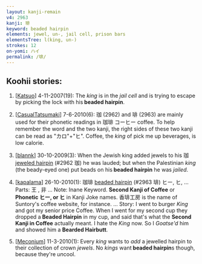```yaml
---
layout: kanji-remain
v4: 2963
kanji: 琲
keyword: beaded hairpin
elements: jewel, un-, jail cell, prison bars
elementsTree: l(king, un-)
strokes: 12
on-yomi: ハイ
permalink: /琲/
---
```


## Koohii stories: 

1) [<a href="http://kanji.koohii.com/profile/Katsuo">Katsuo</a>] 4-11-2007(19): The <em>king</em> is in the <em>jail cell</em> and is trying to escape by picking the lock with his<strong> beaded hairpin</strong>.

2) [<a href="http://kanji.koohii.com/profile/CasualTatsumaki">CasualTatsumaki</a>] 7-6-2010(6): 珈 (2962) and 琲 (2963) are mainly used for their phonetic readings in 珈琲 コーヒー coffee. To help remember the word and the two kanji, the right sides of these two kanji can be read as &quot;カロ&quot;+&quot;ヒ&quot;. Coffee, the <em>king</em> of pick me up beverages, is low calorie.

3) [<a href="http://kanji.koohii.com/profile/blannk">blannk</a>] 30-10-2009(3): When the Jewish king added jewels to his 珈 <a href="../v4/2962.html">jeweled hairpin</a> (#2962 珈) he was lauded; but when the Palestinian <em>king</em> (the beady-eyed one) put beads on his<strong> beaded hairpin</strong> he was <em>jailed</em>.

4) [<a href="http://kanji.koohii.com/profile/kapalama">kapalama</a>] 26-10-2010(1): 珈琲 <a href="../v4/2963.html">beaded hairpin</a> (#2963 琲) ヒー, ヒ, ... Parts: 王 , 非 ... Note: Inane Keyword. <strong>Second Kanji of Coffee</strong> or <strong>Phonetic ヒー, or ヒ</strong> in Kanji Joke names. 香琲工房 is the name of Suntory&#039;s coffee website, for instance. ... Story: I went to burger <em>King</em> and got my senior price Coffee. When I went for my second cup they dropped a<strong> Beaded Hairpin</strong> in my cup, and said that&#039;s what the <strong>Second Kanji in Coffee</strong> actually meant. I hate the <em>King</em> now. So I <em>Goatse&#039;d</em> him and showed him a <strong>Bearded Hairbutt</strong>.

5) [<a href="http://kanji.koohii.com/profile/Meconium">Meconium</a>] 11-3-2010(1): Every <em>king</em> wants to <em>add</em> a jewelled hairpin to their collection of crown <em>jewels</em>. No <em>kings</em> want<strong> beaded hairpin</strong>s though, because they&#039;re <em>un</em>cool.

